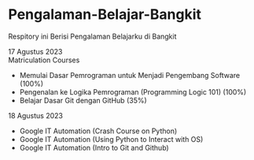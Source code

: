 # Pengalaman-Belajar-Bangkit
Respitory ini Berisi Pengalaman Belajarku di Bangkit

17 Agustus 2023 <br>
Matriculation Courses

* Memulai Dasar Pemrograman untuk Menjadi Pengembang Software    (100%)
* Pengenalan ke Logika Pemrograman (Programming Logic 101)       (100%)
* Belajar Dasar Git dengan GitHub                                (35%)


18 Agustus 2023
*  Google IT Automation (Crash Course on Python)
*  Google IT Automation (Using Python to Interact with OS)
*  Google IT Automation (Intro to Git and Github)
